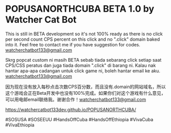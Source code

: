 # POPUSANORTHCUBA BETA 1.0 by Watcher Cat Bot

This is still in BETA development so it's not 100% ready as there is no click per second count CPS percent on this click and no ".click" domain baked into it. Feel free to contact me if you have suggestion for codes. watcherchatbot133@gmail.com

Skrg popcat custom ni masih BETA sebab tiada sebarang click setiap saat CPS/CSS peratus dan juga tiada domain ".click" di barang ni. Kalau nak hantar apa-apa cadangan untuk click game ni, boleh hantar email ke aku. watcherchatbot133@gmail.com

因为现在没有放入每秒点击次数CPS百分数，而且没有.domain的网站域名，所以这个游戏会正在Beta开发中也没有100%完成。如果你们对这个游戏有什么意见，可以用电邮email联络我。谢谢合作！watcherchatbot133@gmail.com

https://watchercatbot133dev.github.io/POPUSANORTHCUBA/

#SOSUSA #SOSEEUU #HandsOffCuba #HandsOffEthiopia #VivaCuba #VivaEthiopia

